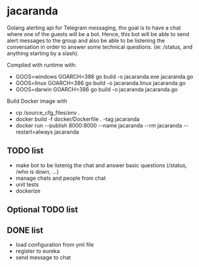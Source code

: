 # jacaranda 
Golang alerting api for Telegram messaging, tho goal is to have a chat where one of the guests will be a bot.
Hence, this bot will be able to send alert messages to the group and also be able to be listening the conversation 
in order to answer some technical questions. (ie: /status, and anything starting by a slash).

Compiled with runtime with: 
+ GOOS=windows GOARCH=386 go build -o jacaranda.exe jacaranda.go
+ GOOS=linux GOARCH=386 go build -o jacaranda.linux jacaranda.go
+ GOOS=darwin GOARCH=386 go build -o jacaranda jacaranda.go

Build Docker image with
+ cp /source_cfg_files/*env* .
+ docker build -f docker/Dockerfile . -tag jacaranda 
+ docker run --publish 8000:8000 --name jacaranda --rm jacaranda --restart=always jacaranda 



## TODO list
+ make bot to be listenig the chat and answer basic questions (/status, /who is down, ...)
+ manage chats and people from chat
+ unit tests
+ dockerize


## Optional TODO list



## DONE list
+ load configuration from yml file
+ register to eureka
+ send message to chat
